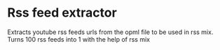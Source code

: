 # Rss feed extractor

Extracts youtube rss feeds urls from the opml file to be used in rss mix.  
Turns 100 rss feeds into 1 with the help of rss mix
